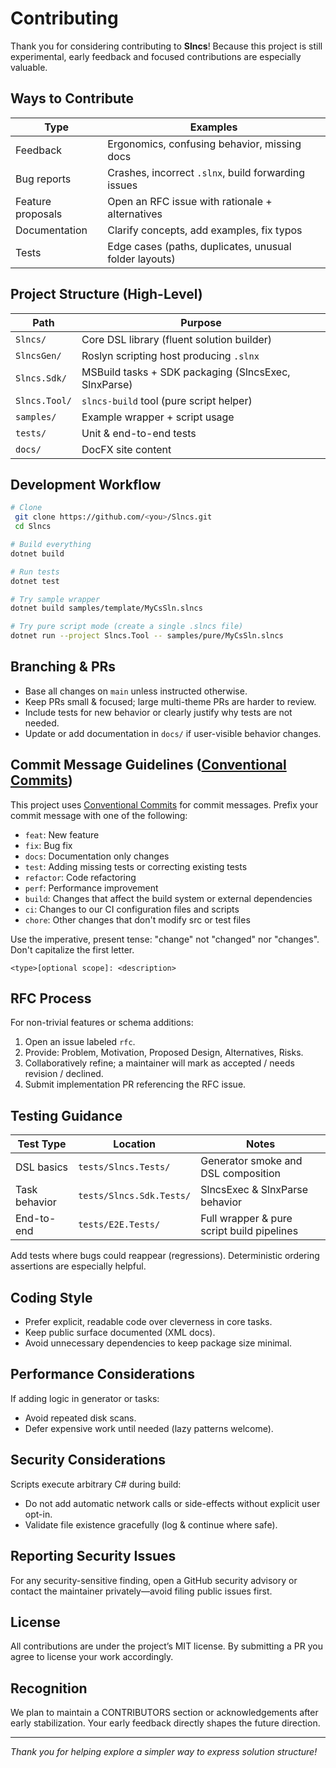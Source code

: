 # Contributing

Thank you for considering contributing to **Slncs**! Because this project is still experimental, early feedback and focused contributions are especially valuable.

## Ways to Contribute
| Type | Examples |
|------|----------|
| Feedback | Ergonomics, confusing behavior, missing docs |
| Bug reports | Crashes, incorrect `.slnx`, build forwarding issues |
| Feature proposals | Open an RFC issue with rationale + alternatives |
| Documentation | Clarify concepts, add examples, fix typos |
| Tests | Edge cases (paths, duplicates, unusual folder layouts) |

## Project Structure (High-Level)
| Path | Purpose |
|------|---------|
| `Slncs/` | Core DSL library (fluent solution builder) |
| `SlncsGen/` | Roslyn scripting host producing `.slnx` |
| `Slncs.Sdk/` | MSBuild tasks + SDK packaging (SlncsExec, SlnxParse) |
| `Slncs.Tool/` | `slncs-build` tool (pure script helper) |
| `samples/` | Example wrapper + script usage |
| `tests/` | Unit & end-to-end tests |
| `docs/` | DocFX site content |

## Development Workflow
```bash
# Clone
 git clone https://github.com/<you>/Slncs.git
 cd Slncs

# Build everything
dotnet build

# Run tests
dotnet test

# Try sample wrapper
dotnet build samples/template/MyCsSln.slncs

# Try pure script mode (create a single .slncs file)
dotnet run --project Slncs.Tool -- samples/pure/MyCsSln.slncs
```

## Branching & PRs
- Base all changes on `main` unless instructed otherwise.
- Keep PRs small & focused; large multi-theme PRs are harder to review.
- Include tests for new behavior or clearly justify why tests are not needed.
- Update or add documentation in `docs/` if user-visible behavior changes.

## Commit Message Guidelines ([Conventional Commits](https://www.conventionalcommits.org/en/v1.0.0/))
This project uses [Conventional Commits](https://www.conventionalcommits.org/en/v1.0.0/) for commit messages.
Prefix your commit message with one of the following:
- `feat`: New feature
- `fix`: Bug fix
- `docs`: Documentation only changes
- `test`: Adding missing tests or correcting existing tests
- `refactor`: Code refactoring
- `perf`: Performance improvement
- `build`: Changes that affect the build system or external dependencies
- `ci`: Changes to our CI configuration files and scripts
- `chore`: Other changes that don't modify src or test files

Use the imperative, present tense: "change" not "changed" nor "changes".
Don't capitalize the first letter.

```
<type>[optional scope]: <description>
```

## RFC Process
For non-trivial features or schema additions:
1. Open an issue labeled `rfc`.
2. Provide: Problem, Motivation, Proposed Design, Alternatives, Risks.
3. Collaboratively refine; a maintainer will mark as accepted / needs revision / declined.
4. Submit implementation PR referencing the RFC issue.

## Testing Guidance
| Test Type | Location | Notes |
|-----------|----------|-------|
| DSL basics | `tests/Slncs.Tests/` | Generator smoke and DSL composition |
| Task behavior | `tests/Slncs.Sdk.Tests/` | SlncsExec & SlnxParse behavior |
| End-to-end | `tests/E2E.Tests/` | Full wrapper & pure script build pipelines |

Add tests where bugs could reappear (regressions). Deterministic ordering assertions are especially helpful.

## Coding Style
- Prefer explicit, readable code over cleverness in core tasks.
- Keep public surface documented (XML docs).
- Avoid unnecessary dependencies to keep package size minimal.

## Performance Considerations
If adding logic in generator or tasks:
- Avoid repeated disk scans.
- Defer expensive work until needed (lazy patterns welcome).

## Security Considerations
Scripts execute arbitrary C# during build:
- Do not add automatic network calls or side-effects without explicit user opt-in.
- Validate file existence gracefully (log & continue where safe).

## Reporting Security Issues
For any security-sensitive finding, open a GitHub security advisory or contact the maintainer privately—avoid filing public issues first.

## License
All contributions are under the project’s MIT license. By submitting a PR you agree to license your work accordingly.

## Recognition
We plan to maintain a CONTRIBUTORS section or acknowledgements after early stabilization. Your early feedback directly shapes the future direction.

---
*Thank you for helping explore a simpler way to express solution structure!*
